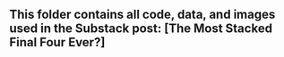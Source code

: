 ## This folder contains all code, data, and images used in the Substack post: [The Most Stacked Final Four Ever?]